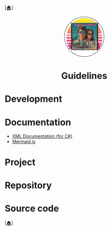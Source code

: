 [[🏠︎](https://github.com/APrettyCoolProgram)]

<div align="center">

  <picture>
    <source media="(prefers-color-scheme: dark)" srcset="../img/logo/apcp-logo-dark-128x128.png">
    <source media="(prefers-color-scheme: light)" srcset="../img/logo/apcp-logo-light-128x128.png">
    <img alt="Fallback image description" src="../img/logo/apcp-logo-light-128x128.png">
  </picture>

# Guidelines

</div>

# Development

# Documentation

* [XML Documentation (for C#)](./doc/xml-csharp.md)
* [Mermaid.js](./doc/mermaid-js.md)

# Project

# Repository

# Source code

[[🏠︎](https://github.com/APrettyCoolProgram)]

